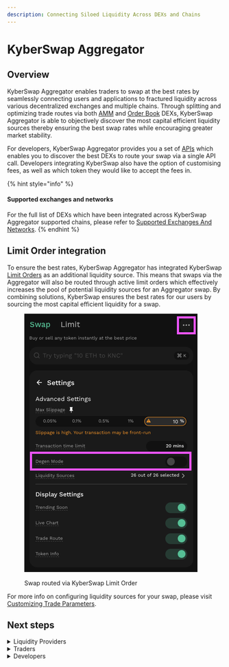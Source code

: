 ```yaml
---
description: Connecting Siloed Liquidity Across DEXs and Chains
---
```


# KyberSwap Aggregator

## Overview

KyberSwap Aggregator enables traders to swap at the best rates by seamlessly connecting users and applications to fractured liquidity across various decentralized exchanges and multiple chains. Through splitting and optimizing trade routes via both [AMM](../../getting-started/foundational-topics/decentralized-finance/automated-market-maker.md) and [Order Book](../../getting-started/foundational-topics/decentralized-finance/order-book.md) DEXs, KyberSwap Aggregator is able to objectively discover the most capital efficient liquidity sources thereby ensuring the best swap rates while encouraging greater market stability.

For developers, KyberSwap Aggregator provides you a set of [APIs](aggregator-api-specification/) which enables you to discover the best DEXs to route your swap via a single API call. Developers integrating KyberSwap also have the option of customising fees, as well as which token they would like to accept the fees in.

{% hint style="info" %}
#### Supported exchanges and networks

For the full list of DEXs which have been integrated across KyberSwap Aggregator supported chains, please refer to [Supported Exchanges And Networks](../../getting-started/supported-exchanges-and-networks.md).
{% endhint %}

## Limit Order integration

To ensure the best rates, KyberSwap Aggregator has integrated KyberSwap [Limit Orders](../limit-order/) as an additional liquidity source. This means that swaps via the Aggregator will also be routed through active limit orders which effectively increases the pool of potential liquidity sources for an Aggregator swap. By combining solutions, KyberSwap ensures the best rates for our users by sourcing the most capital efficient liquidity for a swap.

<figure><img src="../../.gitbook/assets/image (1) (1).png" alt=""><figcaption><p>Swap routed via KyberSwap Limit Order</p></figcaption></figure>

For more info on configuring liquidity sources for your swap, please visit [Customizing Trade Parameters](../kyberswap-interface/user-guides/instantly-swap-at-the-best-rates.md#customizing-trade-parameters).

## Next steps

<details>

<summary>Liquidity Providers</summary>

* [Discover how KyberSwap sources more trades for your pool](concepts/dynamic-trade-routing.md)

</details>

<details>

<summary>Traders</summary>

* [Learn how KyberSwap sources the best rates for your swap](concepts/dynamic-trade-routing.md)
* [Instantly swap at the best rates from the KyberSwap Interface](../kyberswap-interface/user-guides/instantly-swap-at-the-best-rates.md)

</details>

<details>

<summary>Developers</summary>

* [Explore key Aggregator concepts](concepts/)
* [Execute a swap with the Aggregator API](developer-guides/execute-a-swap-with-the-aggregator-api.md)
* [Filter Aggregator queries using KyberSwap DEX IDs](dex-ids.md)

</details>
